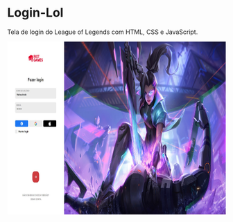 # Login-Lol

Tela de login do League of Legends com HTML, CSS e JavaScript.

<p align="center">
<img width="800" height="400" src="/assets/telalol.jpg">
</p>

